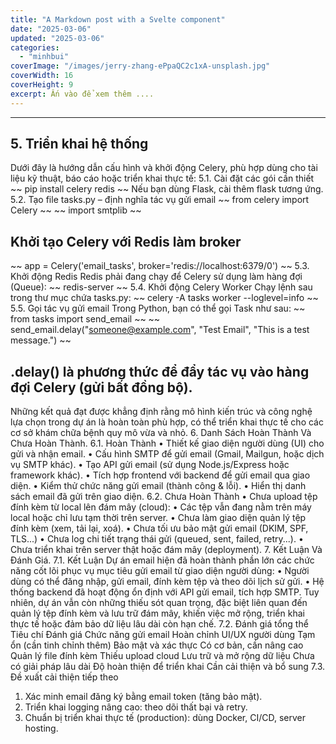 ```yaml
---
title: "A Markdown post with a Svelte component"
date: "2025-03-06"
updated: "2025-03-06"
categories:
  - "minhbui"
coverImage: "/images/jerry-zhang-ePpaQC2c1xA-unsplash.jpg"
coverWidth: 16
coverHeight: 9
excerpt: Ấn vào để xem thêm ....
---
```


---
## 5. Triển khai hệ thống
Dưới đây là hướng dẫn cấu hình và khởi động Celery, phù hợp dùng cho tài liệu kỹ thuật, báo cáo hoặc triển khai thực tế:
5.1. Cài đặt các gói cần thiết	
~~ pip install celery redis ~~
Nếu bạn dùng Flask, cài thêm flask tương ứng.
5.2. Tạo file tasks.py – định nghĩa tác vụ gửi email
~~ from celery import Celery ~~
~~ import smtplib ~~
   ## Khởi tạo Celery với Redis làm broker
~~ app = Celery('email_tasks', broker='redis://localhost:6379/0') ~~
5.3. Khởi động Redis
Redis phải đang chạy để Celery sử dụng làm hàng đợi (Queue):
~~ redis-server ~~
5.4. Khởi động Celery Worker
Chạy lệnh sau trong thư mục chứa tasks.py:
~~ celery -A tasks worker --loglevel=info ~~
5.5. Gọi tác vụ gửi email
Trong Python, bạn có thể gọi Task như sau:
~~ from tasks import send_email ~~
~~ send_email.delay("someone@example.com", "Test Email", "This is a test message.") ~~
   ## .delay() là phương thức để đẩy tác vụ vào hàng đợi Celery (gửi bất đồng bộ).
Những kết quả đạt được khẳng định rằng mô hình kiến trúc và công nghệ lựa chọn trong dự án là hoàn toàn phù hợp, có thể triển khai thực tế cho các cơ sở khám chữa bệnh quy mô vừa và nhỏ.
6. Danh Sách Hoàn Thành Và Chưa Hoàn Thành.
6.1. Hoàn Thành
•	Thiết kế giao diện người dùng (UI) cho gửi và nhận email.
•	Cấu hình SMTP để gửi email (Gmail, Mailgun, hoặc dịch vụ SMTP khác).
•	Tạo API gửi email (sử dụng Node.js/Express hoặc framework khác).
•	Tích hợp frontend với backend để gửi email qua giao diện.
•	Kiểm thử chức năng gửi email (thành công & lỗi).
•	Hiển thị danh sách email đã gửi trên giao diện.
6.2. Chưa Hoàn Thành
•	Chưa upload tệp đính kèm từ local lên đám mây (cloud):
•	Các tệp vẫn đang nằm trên máy local hoặc chỉ lưu tạm thời trên server.
•	Chưa làm giao diện quản lý tệp đính kèm (xem, tải lại, xoá).
•	Chưa tối ưu bảo mật gửi email (DKIM, SPF, TLS...)
•	Chưa log chi tiết trạng thái gửi (queued, sent, failed, retry...).
•	Chưa triển khai trên server thật hoặc đám mây (deployment).
7. Kết Luận Và Đánh Giá.
7.1. Kết Luận
Dự án email hiện đã hoàn thành phần lớn các chức năng cốt lõi phục vụ mục tiêu gửi email từ giao diện người dùng:
•	Người dùng có thể đăng nhập, gửi email, đính kèm tệp và theo dõi lịch sử gửi.
•	Hệ thống backend đã hoạt động ổn định với API gửi email, tích hợp SMTP.
Tuy nhiên, dự án vẫn còn những thiếu sót quan trọng, đặc biệt liên quan đến quản lý tệp đính kèm và lưu trữ đám mây, khiến việc mở rộng, triển khai thực tế hoặc đảm bảo dữ liệu lâu dài còn hạn chế.
7.2. Đánh giá tổng thể
Tiêu chí	Đánh giá
Chức năng gửi email	 Hoàn chỉnh
UI/UX người dùng	 Tạm ổn (cần tinh chỉnh thêm)
Bảo mật và xác thực	 Có cơ bản, cần nâng cao
Quản lý file đính kèm	 Thiếu upload cloud
Lưu trữ và mở rộng dữ liệu	 Chưa có giải pháp lâu dài
Độ hoàn thiện để triển khai	 Cần cải thiện và bổ sung
 7.3. Đề xuất cải thiện tiếp theo
1.	Xác minh email đăng ký bằng email token (tăng bảo mật).
2.	Triển khai logging nâng cao: theo dõi thất bại và retry.
3.	Chuẩn bị triển khai thực tế (production): dùng Docker, CI/CD, server hosting.

